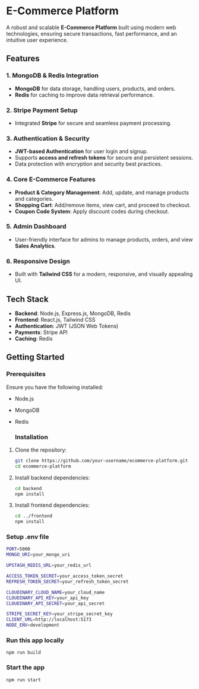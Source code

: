 # E-Commerce Platform

A robust and scalable **E-Commerce Platform** built using modern web technologies, ensuring secure transactions, fast performance, and an intuitive user experience.

## Features

### 1. **MongoDB & Redis Integration**
- **MongoDB** for data storage, handling users, products, and orders.
- **Redis** for caching to improve data retrieval performance.

### 2. **Stripe Payment Setup**
- Integrated **Stripe** for secure and seamless payment processing.

### 3. **Authentication & Security**
- **JWT-based Authentication** for user login and signup.
- Supports **access and refresh tokens** for secure and persistent sessions.
- Data protection with encryption and security best practices.

### 4. **Core E-Commerce Features**
- **Product & Category Management**: Add, update, and manage products and categories.
- **Shopping Cart**: Add/remove items, view cart, and proceed to checkout.
- **Coupon Code System**: Apply discount codes during checkout.

### 5. **Admin Dashboard**
- User-friendly interface for admins to manage products, orders, and view **Sales Analytics**.

### 6. **Responsive Design**
- Built with **Tailwind CSS** for a modern, responsive, and visually appealing UI.

## Tech Stack

- **Backend**: Node.js, Express.js, MongoDB, Redis
- **Frontend**: React.js, Tailwind CSS
- **Authentication**: JWT (JSON Web Tokens)
- **Payments**: Stripe API
- **Caching**: Redis

## Getting Started

### Prerequisites
Ensure you have the following installed:
- Node.js
- MongoDB
- Redis

  ### Installation

1. Clone the repository:
   ```bash
   git clone https://github.com/your-username/ecommerce-platform.git
   cd ecommerce-platform
   ```

2. Install backend dependencies:
   ```bash
   cd backend
   npm install
   ```

3. Install frontend dependencies:
   ```bash
   cd ../frontend
   npm install
   ```

### Setup .env file

```bash
PORT=5000
MONGO_URI=your_mongo_uri

UPSTASH_REDIS_URL=your_redis_url

ACCESS_TOKEN_SECRET=your_access_token_secret
REFRESH_TOKEN_SECRET=your_refresh_token_secret

CLOUDINARY_CLOUD_NAME=your_cloud_name
CLOUDINARY_API_KEY=your_api_key
CLOUDINARY_API_SECRET=your_api_secret

STRIPE_SECRET_KEY=your_stripe_secret_key
CLIENT_URL=http://localhost:5173
NODE_ENV=development
```

### Run this app locally

```shell
npm run build
```

### Start the app

```shell
npm run start
```
